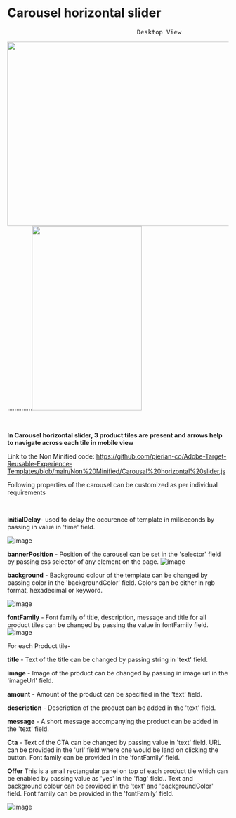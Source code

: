 # Carousel horizontal slider
<pre>                                   Desktop View                                                            Mobile View             </pre>
<img src="" width="700" height="420">..............<img src="" width="250" height="420">

<p>&nbsp;</p>

**In Carousel horizontal slider, 3 product tiles are present and arrows help to navigate across each tile in mobile view**

Link to the Non Minified code: https://github.com/pierian-co/Adobe-Target-Reusable-Experience-Templates/blob/main/Non%20Minified/Carousal%20horizontal%20slider.js

Following properties of the carousel can be customized as per individual requirements

<p>&nbsp;</p>

**initialDelay**- used to delay the occurence of template in miliseconds by passing in value in 'time' field.

![image](https://user-images.githubusercontent.com/101316657/166135677-bdf8e0e2-3942-48e5-b414-2f4c2ba6b234.png)


**bannerPosition** - Position of the carousel can be set in the 'selector' field by passing css selector of any element on the page.
![image](https://user-images.githubusercontent.com/101316657/166135977-feeac5be-9e09-4743-9a0d-97fa8c7e68a3.png)


**background** - Background colour of the template can be changed by passing color in the 'backgroundColor' field. Colors can be either in rgb format, hexadecimal or keyword.

![image](https://user-images.githubusercontent.com/101316657/166135993-fcfcceaa-e981-4424-bbbb-f00574aa7811.png)

**fontFamily** - Font family of title, description, message and title for all product tiles can be changed by passing the value in fontFamily field.
![image](https://user-images.githubusercontent.com/101316657/166136067-8ca84c31-f67e-4046-9608-f16f7a61eacf.png)

For each Product tile- 

**title** - Text of the title can be changed by passing string in 'text' field.

**image** - Image of the product can be changed by passing in image url in the 'imageUrl' field.

**amount** - Amount of the product can be specified in the 'text' field.

**description** - Description of the product can be added in the 'text' field.

**message** - A short message accompanying the product can be added in the 'text' field.

**Cta** - Text of the CTA can be changed by passing value in 'text' field. URL can be provided in the 'url' field where one would be land on clicking the button. Font family can be provided in the 'fontFamily' field.

**Offer** This is a small rectangular panel on top of each product tile which can be enabled by passing value as 'yes' in the 'flag' field.. Text and background colour can be provided in the 'text' and 'backgroundColor' field. Font family can be provided in the 'fontFamily' field.


![image](https://user-images.githubusercontent.com/101316657/166139410-61195a14-1eca-4ebd-8a37-52977989e432.png)




